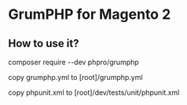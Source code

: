 # GrumPHP for Magento 2

## How to use it?

composer require --dev phpro/grumphp

copy grumphp.yml to [root]/grumphp.yml

copy phpunit.xml to [root]/dev/tests/unit/phpunit.xml

